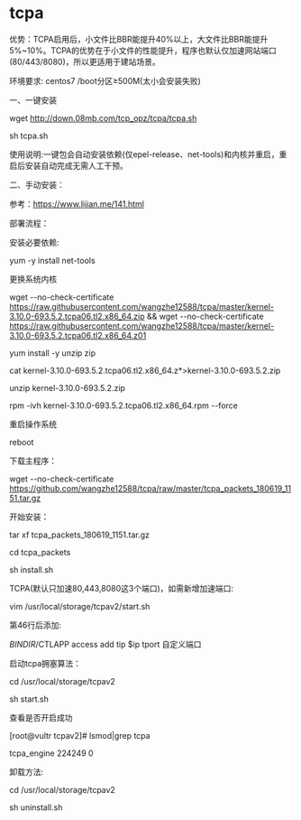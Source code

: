 # tcpa
优势：TCPA启用后，小文件比BBR能提升40%以上，大文件比BBR能提升5%~10%。TCPA的优势在于小文件的性能提升，程序也默认仅加速网站端口(80/443/8080)，所以更适用于建站场景。

环境要求:
centos7
/boot分区≥500M(太小会安装失败)

一、一键安装

wget http://down.08mb.com/tcp_opz/tcpa/tcpa.sh

sh tcpa.sh

使用说明:一键包会自动安装依赖(仅epel-release、net-tools)和内核并重启，重启后安装自动完成无需人工干预。

二、手动安装：

参考：https://www.lijian.me/141.html

部署流程：

安装必要依赖:

yum -y install net-tools

更换系统内核

wget --no-check-certificate https://raw.githubusercontent.com/wangzhe12588/tcpa/master/kernel-3.10.0-693.5.2.tcpa06.tl2.x86_64.zip && wget --no-check-certificate https://raw.githubusercontent.com/wangzhe12588/tcpa/master/kernel-3.10.0-693.5.2.tcpa06.tl2.x86_64.z01

yum install -y unzip zip

cat kernel-3.10.0-693.5.2.tcpa06.tl2.x86_64.z*>kernel-3.10.0-693.5.2.zip

unzip kernel-3.10.0-693.5.2.zip

rpm -ivh kernel-3.10.0-693.5.2.tcpa06.tl2.x86_64.rpm --force



重启操作系统

reboot

下载主程序：

wget --no-check-certificate https://github.com/wangzhe12588/tcpa/raw/master/tcpa_packets_180619_1151.tar.gz

开始安装：

tar xf tcpa_packets_180619_1151.tar.gz

cd tcpa_packets

sh install.sh

TCPA(默认只加速80,443,8080这3个端口)，如需新增加速端口:

vim /usr/local/storage/tcpav2/start.sh

第46行后添加:

$BINDIR/$CTLAPP access add tip $ip tport 自定义端口

启动tcpa拥塞算法：

cd /usr/local/storage/tcpav2

sh start.sh

查看是否开启成功

[root@vultr tcpav2]# lsmod|grep tcpa

tcpa_engine           224249  0

卸载方法:

cd /usr/local/storage/tcpav2

sh uninstall.sh

